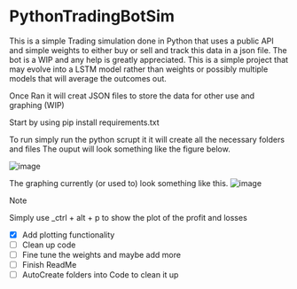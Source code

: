 # PythonTradingBotSim
This is a simple Trading simulation done in Python that uses a public API and simple weights to either buy or sell and track this data in a json file.
The bot is a WIP and any help is greatly appreciated. This is a simple project that may evolve into a LSTM model rather than weights or possibly multiple models
that will average the outcomes out.

Once Ran it will creat JSON files to store the data for other use and graphing (WIP)


Start by using pip install requirements.txt

To run simply run the python scrupt it it will create all the necessary folders and files
The ouput will look something like the figure below.

![image](https://github.com/SubAtomicOne/PythonTradingBotSim/assets/121130989/7ffd7a38-4417-423e-ba36-8b0325342095)

The graphing currently (or used to) look something like this.
![image](https://github.com/SubAtomicOne/PythonTradingBotSim/assets/121130989/89958e50-1a15-4bb4-8d23-7966d7199faf)

> [!NOTE]
> Simply use _ctrl + alt + p to show the plot of the profit and losses 

- [x] Add plotting functionality
- [ ] Clean up code
- [ ] Fine tune the weights and maybe add more
- [ ] Finish ReadMe
- [ ] AutoCreate folders into Code to clean it up
